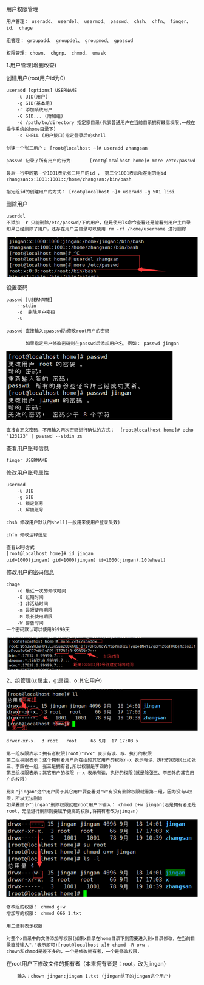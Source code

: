 用户权限管理

    用户管理： useradd、 userdel、 usermod、 passwd、 chsh、 chfn、 finger、 id、 chage
    
    组管理： groupadd、 groupdel、 groupmod、 gpasswd
    
    权限管理: chown、 chgrp、 chmod、 umask
    
1.用户管理(增删改查)

创建用户(root用户id为0)
    
    useradd [options] USERNAME
        -u UID(用户)
        -g GID(基本组)
        -r 添加系统用户
        -G GID... (附加组)
        -d /path/to/directory 指定家目录(代表普通用户在当前目录拥有最高权限,一般在操作系统的home目录下)
        -s SHELL (用户接口)指定登录后的shell
        
    创建一个张三用户： [root@localhost ~]# useradd zhangsan
        
    passwd 记录了所有用户的行为       [root@localhost home]# more /etc/passwd
    
    最后一行中的第一个1001表示张三用户的id ， 第二个1001表示所在组的组id
    zhangsan:x:1001:1001::/home/zhangsan:/bin/bash
    
    指定组id的创建用户的方式： [root@localhost ~]# useradd -g 501 lisi
    
删除用户

    userdel  
    不添加 -r 只能删除/etc/passwd/下的用户，但是使用ls命令查看还是能看到用户主目录
    如果已经删除了用户，还存在用户主目录可以使用 rm -rf /home/username 进行删除


![userdel](../picture/userdel.png)  

设置密码

    passwd [USERNAME]
        --stdin
        -d  删除用户密码
        -u

    passwd 直接输入:passwd为修改root用户的密码
    
           如果指定用户修改密码则在passwd后添加用户名，例如： passwd jingan 
         
![passwd](../picture/passwd.png) 

    直接自定义密码，不用输入两次密码进行确认的方式：  [root@localhost home]# echo "123123" | passwd --stdin zs

查看用户账号信息

    finger USERNAME
    
修改用户账号属性

    usermod
        -u UID
        -g GID
        -L 锁定账号
        -U 解锁账号
        
    chsh 修改用户默认的shell(一般用来使用户登录失效)
    
    chfn 修改注释信息      
    
    查看id号方式
    [root@localhost home]# id jingan
    uid=1000(jingan) gid=1000(jingan) 组=1000(jingan),10(wheel)
    
修改用户的密码信息

    chage 
        -d 最近一次的修改时间
        -E 过期时间
        -I 非活动时间
        -m 最短使用期限
        -M 最长使用期限
        -W 警告时间
    一个密码默认可以使用99999天
    
![chage](../picture/chage.png) 


2、组管理(u:属主，g:属组，o:其它用户)

![权限](../picture/权限.png) 

    drwxr-xr-x.  3 root   root     66 9月  17 17:03 x
    
    第一组权限表示：拥有者权限(root)"rwx" 表示有读、写、执行的权限
    第二组权限表示：这个拥有者用户所在组的其它用户的权限r-x 表示有读、执行的权限(比如张三、李四在一组，张三是拥有者,所以权限是李四的)
    第三组权限表示：其它用户的权限 r-x 表示有读、执行的权限(就是除张三、李四外的其它用户的权限)
    
    比如"jingan"这个用户属于其它用户要查看对"x"有没有删除权限就看第三组，因为没有w权限，所以无法删除
    如果要赋予"jingan"删除权限就在root用户下输入： chmod o+w jingan(若是拥有者还是root，无法进行删除则要赋予更高的权限,将拥有者改为jingan)
    
![del](../picture/del.png) 

    修改组的权限： chmod g+w 
    增加写的权限： chmod 666 1.txt
    
    用二进制表示权限 
    
    对整个x目录中的文件添加写权限(如果x目录在home目录下则需要进入到x目录修改，在当前目录直接输入"."表示即可)[root@localhost x]# chomd -R o+w .
    chown和chmod是差不多的，一个是修改拥有者，一个是修改权限，

在root用户下修改文件的拥有者（本来拥有者是：root，改为jingan）

		输入：chown jingan:jingan 1.txt (jingan组下的jingan这个用户)
    
